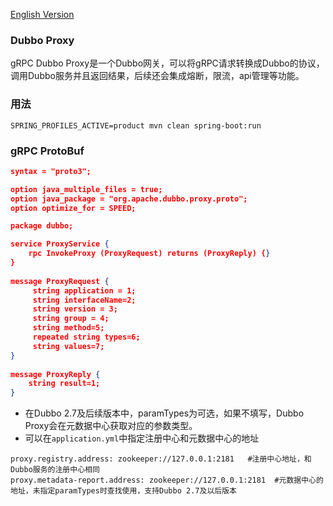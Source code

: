 [English Version](README.md)  
### Dubbo Proxy
gRPC Dubbo Proxy是一个Dubbo网关，可以将gRPC请求转换成Dubbo的协议，调用Dubbo服务并且返回结果，后续还会集成熔断，限流，api管理等功能。

### 用法

```
SPRING_PROFILES_ACTIVE=product mvn clean spring-boot:run
```

### gRPC ProtoBuf


```json
syntax = "proto3";

option java_multiple_files = true;
option java_package = "org.apache.dubbo.proxy.proto";
option optimize_for = SPEED;

package dubbo;

service ProxyService {
    rpc InvokeProxy (ProxyRequest) returns (ProxyReply) {}
}
  
message ProxyRequest {
	 string application = 1;
	 string interfaceName=2;
	 string version = 3;
	 string group = 4;
	 string method=5;
	 repeated string types=6;
	 string values=7;
}
  
message ProxyReply {
	string result=1;
}
```

* 在Dubbo 2.7及后续版本中，paramTypes为可选，如果不填写，Dubbo Proxy会在元数据中心获取对应的参数类型。
* 可以在`application.yml`中指定注册中心和元数据中心的地址
```
proxy.registry.address: zookeeper://127.0.0.1:2181   #注册中心地址，和Dubbo服务的注册中心相同
proxy.metadata-report.address: zookeeper://127.0.0.1:2181  #元数据中心的地址，未指定paramTypes时查找使用，支持Dubbo 2.7及以后版本
```
